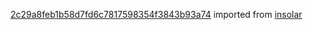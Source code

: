 [2c29a8feb1b58d7fd6c7817598354f3843b93a74](https://github.com/insolar/insolar/commit/2c29a8feb1b58d7fd6c7817598354f3843b93a74) imported from [insolar](https://github.com/insolar/insolar)
